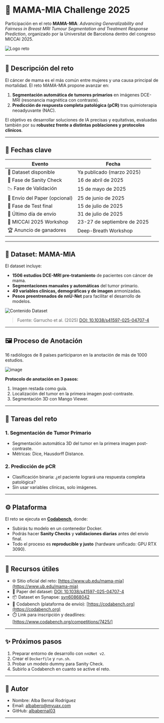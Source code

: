 # 🧠 MAMA-MIA Challenge 2025

Participación en el reto **MAMA-MIA**: *Advancing Generalizability and Fairness in Breast MRI Tumour Segmentation and Treatment Response Prediction*, organizado por la Universitat de Barcelona dentro del congreso MICCAI 2025.

![Logo reto](https://github.com/user-attachments/assets/97013f7f-34de-44e4-8cd7-5c350b47b282)


---

## 📌 Descripción del reto

El cáncer de mama es el más común entre mujeres y una causa principal de mortalidad. El reto MAMA-MIA propone avanzar en:

1. **Segmentación automática de tumores primarios** en imágenes DCE-MRI (resonancia magnética con contraste).
2. **Predicción de respuesta completa patológica (pCR)** tras quimioterapia neoadyuvante (NAC).

El objetivo es desarrollar soluciones de IA precisas y equitativas, evaluadas también por su **robustez frente a distintas poblaciones y protocolos clínicos**.

---

## 📆 Fechas clave

| Evento | Fecha |
|--------|-------|
| 📁 Dataset disponible | Ya publicado (marzo 2025) |
| 🧪 Fase de Sanity Check | 16 de abril de 2025 |
| 📉 Fase de Validación | 15 de mayo de 2025 |
| 📝 Envío del Paper (opcional) | 25 de junio de 2025 |
| 🔬 Fase de Test final | 15 de julio de 2025 |
| 🧾 Último día de envío | 31 de julio de 2025 |
| 🎤 MICCAI 2025 Workshop | 23-27 de septiembre de 2025 |
| 🏆 Anuncio de ganadores | Deep-Breath Workshop |

---

## 🧪 Dataset: MAMA-MIA

El dataset incluye:

- **1506 estudios DCE-MRI pre-tratamiento** de pacientes con cáncer de mama.
- **Segmentaciones manuales y automáticas** del tumor primario.
- **49 variables clínicas, demográficas y de imagen** armonizadas.
- **Pesos preentrenados de nnU-Net** para facilitar el desarrollo de modelos.

![Contenido Dataset](https://github.com/user-attachments/assets/178572c6-501b-4db1-bf39-2e61f9420d92)


> Fuente: Garrucho et al. (2025) [DOI: 10.1038/s41597-025-04707-4](https://doi.org/10.1038/s41597-025-04707-4)

---

## 🖼️ Proceso de Anotación

16 radiólogos de 8 países participaron en la anotación de más de 1000 estudios.

![image](https://github.com/user-attachments/assets/11105224-3747-4974-b12d-8203fa7d4821)


**Protocolo de anotación en 3 pasos:**

1. Imagen restada como guía.
2. Localización del tumor en la primera imagen post-contraste.
3. Segmentación 3D con Mango Viewer.


---

## 🧠 Tareas del reto

### 1. Segmentación de Tumor Primario
- Segmentación automática 3D del tumor en la primera imagen post-contraste.
- Métricas: Dice, Hausdorff Distance.

### 2. Predicción de pCR
- Clasificación binaria: ¿el paciente logrará una respuesta completa patológica?
- Sin usar variables clínicas, solo imágenes.

---

## ⚙️ Plataforma

El reto se ejecuta en [**Codabench**](https://codabench.org), donde:

- Subirás tu modelo en un contenedor Docker.
- Podrás hacer **Sanity Checks** y **validaciones diarias** antes del envío final.
- Todo el proceso es **reproducible y justo** (hardware unificado: GPU RTX 3090).

---

## 🔗 Recursos útiles

- 🌐 Sitio oficial del reto: [https://www.ub.edu/mama-mia](https://www.ub.edu/mama-mia)
- 📄 Paper del dataset: [DOI: 10.1038/s41597-025-04707-4](https://doi.org/10.1038/s41597-025-04707-4)
- 📦 Dataset en Synapse: [syn60868042](https://www.synapse.org/Synapse:syn60868042)
- 🧪 Codabench (plataforma de envío): [https://codabench.org](https://codabench.org)
- ⏱️ Link para inscripción y deadlines: [https://www.codabench.org/competitions/7425/]


---

## ✨ Próximos pasos

1. Preparar entorno de desarrollo con `nnUNet v2`.
2. Crear el `Dockerfile` y `run.sh`.
3. Probar un modelo dummy para Sanity Check.
4. Subirlo a Codabench en cuanto se active el reto.

---

## 👤 Autor

- Nombre: Alba Bernal Rodríguez
- Email: albabero@myuax.com
- GitHub: [albabernal03](https://github.com/albabernal03)

---

